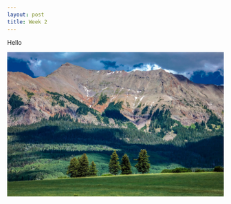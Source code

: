 ```yaml
---
layout: post
title: Week 2
---
```


Hello

![The San Juan Mountains are beautiful!](/images/licensed-image.jfif)
